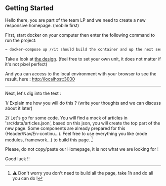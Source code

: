 ## Getting Started

Hello there, you are part of the team LP and we need to create a new responsive homepage. (mobile first)

First, start docker on your computer then enter the following command to run the project:
```bash
~ docker-compose up //it should build the container and up the next server 
```

Take a look at [the design](https://www.figma.com/file/K80by9O5uoETRhLuGCC0Aa/LeParisien---Homepage?type=design&node-id=0%3A1&mode=design&t=MFQHpnc3rqGFTDKO-1). (feel free to set your own unit, it does not matter if it's not pixel perfect)

And you can access to the local environment with your browser to see the result, here : [http://localhost:3000](http://localhost:3000) 

---

Next, let's dig into the test : 

1/ Explain me how you will do this ? (write your thoughts and we can discuss about it later)

2/ Let's go for some code. You will find a mock of articles in 'src/data/articles.json', based on this json, you will create the top part of the new page. Some components are already prepared for this (Header/Nav/En-continu...). Feel free to use everything you like (node modules, framework...) to build this page. [^1]

Please, do not copy/paste our Homepage, it is not what we are looking for !


Good luck !!

[^1]: :warning: Don't worry you don't need to build all the page, take 1h and do all you can do !
